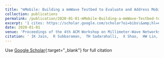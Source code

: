 ```yaml
---
title: "mMobile: Building a mmWave Testbed to Evaluate and Address Mobility Effects"
collection: publications
permalink: /publication/2020-01-01-mMobile-Building-a-mmWave-Testbed-to-Evaluate-and-Address-Mobility-Effects
excerpt: '1 cites: https://scholar.google.com/scholar?oi=bibs\&amp;hl=en\&amp;cites=5667682459613670503'
date: 2020-01-01
venue: 'Proceedings of the 4th ACM Workshop on Millimeter-Wave Networks and Sensing …'
citation: ' IK Jain,  R Subbaraman,  TH Sadarahalli,  X Shao,  HW Lin,  D Bharadia, &quot;mMobile: Building a mmWave Testbed to Evaluate and Address Mobility Effects.&quot; Proceedings of the 4th ACM Workshop on Millimeter-Wave Networks and Sensing …, 2020.'
---
```


Use [Google Scholar](https://scholar.google.com/scholar?q=mMobile:+Building+a+mmWave+Testbed+to+Evaluate+and+Address+Mobility+Effects){:target="_blank"} for full citation